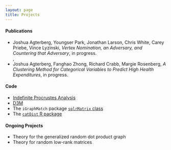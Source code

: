 ```yaml
---
layout: page
title: Projects
---
```

<h4>Publications</h4>
<ul>
<li>Joshua Agterberg, Youngser Park, Jonathan Larson, Chris White, Carey Priebe, Vince Lyzinski, <i>Vertex Nomination, an Adversary, and Countering that Adversary</i>, in progress.</li>, 
<li>Joshua Agterberg, Fanghao Zhong, Richard Crabb, Margie Rosenberg, <i>A Clustering Method for Categorical Variables to Predict High Health Expenditures</i>, in progress.</li>
</ul>

<h4>Code</h4>
<ul>
<li><a href="../assets/procrustes_simulation.html">Indefinite Procrustes Analysis</a></li>
<li><a href="https://github.com/neurodata/primitives-interfaces">D3M</a></li>
<li>The <code>iGraphMatch</code> package <a href="https://github.com/dpmcsuss/iGraphMatch/tree/dev_splr"><code>splrMatrix</code> class</a></li>
<li>The <a href="https://github.com/jagterberg/catDist"><code>catDist</code> R package</a></li>
</ul>

<h4>Ongoing Projects</h4>
<ul>
<li>Theory for the generalized random dot product graph</li>
<li>Theory for random low-rank matrices</li>
</ul>